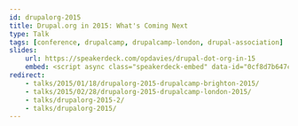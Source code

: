 ```yaml
---
id: drupalorg-2015
title: Drupal.org in 2015: What's Coming Next
type: Talk
tags: [conference, drupalcamp, drupalcamp-london, drupal-association]
slides:
    url: https://speakerdeck.com/opdavies/drupal-dot-org-in-15
    embed: <script async class="speakerdeck-embed" data-id="0cf8d7b647c94ae289e9db2b46a9e8f2" data-ratio="1.77777777777778" src="//speakerdeck.com/assets/embed.js"></script>
redirect:
    - talks/2015/01/18/drupalorg-2015-drupalcamp-brighton-2015/
    - talks/2015/02/28/drupalorg-2015-drupalcamp-london-2015/
    - talks/drupalorg-2015-2/
    - talks/drupalorg-2015/
---
```

